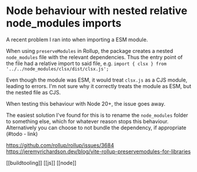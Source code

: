 # Node behaviour with nested relative node_modules imports

A recent problem I ran into when importing a ESM module.

When using `preserveModules` in Rollup, the package creates a nested `node_modules` file with the relevant dependencies. Thus the entry point of the file had a relative import to said file, e.g.
`import { clsx } from '../../node_modules/clsx/dist/clsx.js';`

Even though the module was ESM, it would treat `clsx.js` as a CJS module, leading to errors. I'm not sure why it correctly treats the module as ESM, but the nested file as CJS.

When testing this behaviour with Node 20+, the issue goes away.

The easiest solution I've found for this is to rename the `node_modules` folder to something else, which for whatever reason stops this behaviour.
Alternatively you can choose to not bundle the dependency, if appropriate (#todo - link)

https://github.com/rollup/rollup/issues/3684
https://jeremyrichardson.dev/blog/vite-rollup-preservemodules-for-libraries

[[buildtooling]]
[[js]]
[[node]]